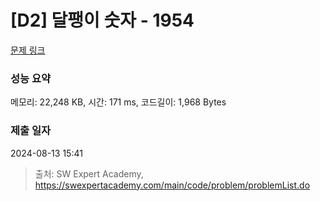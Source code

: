 # [D2] 달팽이 숫자 - 1954 

[문제 링크](https://swexpertacademy.com/main/code/problem/problemDetail.do?contestProbId=AV5PobmqAPoDFAUq) 

### 성능 요약

메모리: 22,248 KB, 시간: 171 ms, 코드길이: 1,968 Bytes

### 제출 일자

2024-08-13 15:41



> 출처: SW Expert Academy, https://swexpertacademy.com/main/code/problem/problemList.do